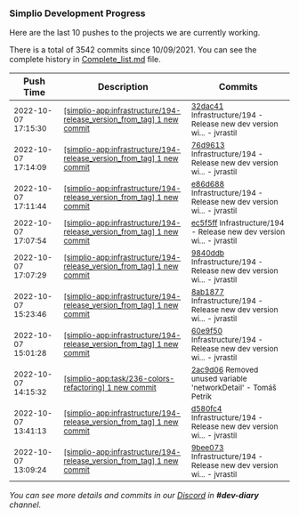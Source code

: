 
### Simplio Development Progress

Here are the last 10 pushes to the projects we are currently working.

There is a total of 3542 commits since 10/09/2021. You can see the complete history in
 [Complete_list.md](Complete_list.md) file.

| Push Time | Description | Commits |
| --- | --- | --- |
| <sub>2022-10-07 17:15:30</sub> | <sub>[[simplio-app:infrastructure/194\-release\_version\_from\_tag] 1 new commit](https://github.com/SimplioOfficial/simplio-app/commit/32dac41a874a22efc18bf270c2c09f1ec92f643d)</sub> | <sub>[32dac41](https://github.com/SimplioOfficial/simplio-app/commit/32dac41a874a22efc18bf270c2c09f1ec92f643d) Infrastructure/194 - Release new dev version wi... - jvrastil</sub> |
| <sub>2022-10-07 17:14:09</sub> | <sub>[[simplio-app:infrastructure/194\-release\_version\_from\_tag] 1 new commit](https://github.com/SimplioOfficial/simplio-app/commit/76d96135930185114aa17ef65b1b01d1fc5abfe3)</sub> | <sub>[76d9613](https://github.com/SimplioOfficial/simplio-app/commit/76d96135930185114aa17ef65b1b01d1fc5abfe3) Infrastructure/194 - Release new dev version wi... - jvrastil</sub> |
| <sub>2022-10-07 17:11:44</sub> | <sub>[[simplio-app:infrastructure/194\-release\_version\_from\_tag] 1 new commit](https://github.com/SimplioOfficial/simplio-app/commit/e86d688f14364735bbbc876c41fc4d354097e3d4)</sub> | <sub>[e86d688](https://github.com/SimplioOfficial/simplio-app/commit/e86d688f14364735bbbc876c41fc4d354097e3d4) Infrastructure/194 - Release new dev version wi... - jvrastil</sub> |
| <sub>2022-10-07 17:07:54</sub> | <sub>[[simplio-app:infrastructure/194\-release\_version\_from\_tag] 1 new commit](https://github.com/SimplioOfficial/simplio-app/commit/ec5f5ff9dacbcea3eed236d252a0be189c6d001c)</sub> | <sub>[ec5f5ff](https://github.com/SimplioOfficial/simplio-app/commit/ec5f5ff9dacbcea3eed236d252a0be189c6d001c) Infrastructure/194 - Release new dev version wi... - jvrastil</sub> |
| <sub>2022-10-07 17:07:29</sub> | <sub>[[simplio-app:infrastructure/194\-release\_version\_from\_tag] 1 new commit](https://github.com/SimplioOfficial/simplio-app/commit/9840ddbddb8093facc0aeeb357680c6622eea130)</sub> | <sub>[9840ddb](https://github.com/SimplioOfficial/simplio-app/commit/9840ddbddb8093facc0aeeb357680c6622eea130) Infrastructure/194 - Release new dev version wi... - jvrastil</sub> |
| <sub>2022-10-07 15:23:46</sub> | <sub>[[simplio-app:infrastructure/194\-release\_version\_from\_tag] 1 new commit](https://github.com/SimplioOfficial/simplio-app/commit/8ab1877a85b9c3de7802447b9993281c343d0a53)</sub> | <sub>[8ab1877](https://github.com/SimplioOfficial/simplio-app/commit/8ab1877a85b9c3de7802447b9993281c343d0a53) Infrastructure/194 - Release new dev version wi... - jvrastil</sub> |
| <sub>2022-10-07 15:01:28</sub> | <sub>[[simplio-app:infrastructure/194\-release\_version\_from\_tag] 1 new commit](https://github.com/SimplioOfficial/simplio-app/commit/60e9f503ac72fddefcde3a8a55ac62264d00a4e8)</sub> | <sub>[60e9f50](https://github.com/SimplioOfficial/simplio-app/commit/60e9f503ac72fddefcde3a8a55ac62264d00a4e8) Infrastructure/194 - Release new dev version wi... - jvrastil</sub> |
| <sub>2022-10-07 14:15:32</sub> | <sub>[[simplio-app:task/236\-colors\-refactoring] 1 new commit](https://github.com/SimplioOfficial/simplio-app/commit/2ac9d0620c518b10608bbaba7ff8f21a543ea826)</sub> | <sub>[2ac9d06](https://github.com/SimplioOfficial/simplio-app/commit/2ac9d0620c518b10608bbaba7ff8f21a543ea826) Removed unused variable 'networkDetail' - Tomáš Petrík</sub> |
| <sub>2022-10-07 13:41:13</sub> | <sub>[[simplio-app:infrastructure/194\-release\_version\_from\_tag] 1 new commit](https://github.com/SimplioOfficial/simplio-app/commit/d580fc4bafcf50b41f0e8d18c338d86722931d08)</sub> | <sub>[d580fc4](https://github.com/SimplioOfficial/simplio-app/commit/d580fc4bafcf50b41f0e8d18c338d86722931d08) Infrastructure/194 - Release new dev version wi... - jvrastil</sub> |
| <sub>2022-10-07 13:09:24</sub> | <sub>[[simplio-app:infrastructure/194\-release\_version\_from\_tag] 1 new commit](https://github.com/SimplioOfficial/simplio-app/commit/9bee07367c80a119e67d86093892cc54b2fc3b08)</sub> | <sub>[9bee073](https://github.com/SimplioOfficial/simplio-app/commit/9bee07367c80a119e67d86093892cc54b2fc3b08) Infrastructure/194 - Release new dev version wi... - jvrastil</sub> |

_You can see more details and commits in our [Discord](https://discord.gg/aKhjuwZmdP) in **#dev-diary** channel._
